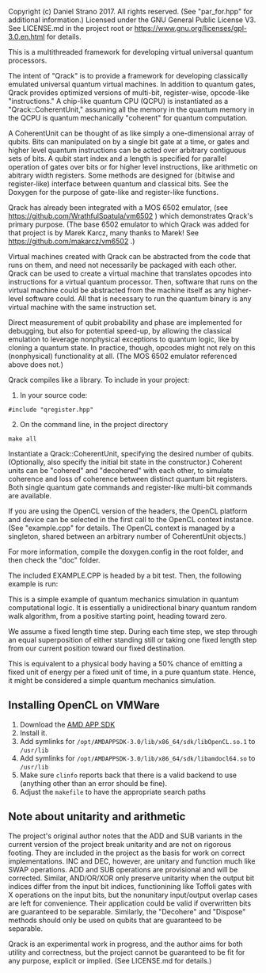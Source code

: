 Copyright (c) Daniel Strano 2017. All rights reserved. (See "par_for.hpp" for additional information.)
Licensed under the GNU General Public License V3.
See LICENSE.md in the project root or https://www.gnu.org/licenses/gpl-3.0.en.html for details.

This is a multithreaded framework for developing virtual universal quantum processors.

The intent of "Qrack" is to provide a framework for developing classically emulated universal quantum virtual machines. In addition to quantum gates, Qrack provides optimized versions of multi-bit, register-wise, opcode-like "instructions." A chip-like quantum CPU (QCPU) is instantiated as a "Qrack::CoherentUnit," assuming all the memory in the quantum memory in the QCPU is quantum mechanically "coherent" for quantum computation.

A CoherentUnit can be thought of as like simply a one-dimensional array of qubits. Bits can manipulated on by a single bit gate at a time, or gates and higher level quantum instructions can be acted over arbitrary contiguous sets of bits. A qubit start index and a length is specified for parallel operation of gates over bits or for higher level instructions, like arithmetic on abitrary width registers. Some methods are designed for (bitwise and register-like) interface between quantum and classical bits. See the Doxygen for the purpose of gate-like and register-like functions.

Qrack has already been integrated with a MOS 6502 emulator, (see https://github.com/WrathfulSpatula/vm6502 ) which demonstrates Qrack's primary purpose. (The base 6502 emulator to which Qrack was added for that project is by Marek Karcz, many thanks to Marek! See https://github.com/makarcz/vm6502 .)

Virtual machines created with Qrack can be abstracted from the code that runs on them, and need not necessarily be packaged with each other. Qrack can be used to create a virtual machine that translates opcodes into instructions for a virtual quantum processor. Then, software that runs on the virtual machine could be abstracted from the machine itself as any higher-level software could. All that is necessary to run the quantum binary is any virtual machine with the same instruction set.

Direct measurement of qubit probability and phase are implemented for debugging, but also for potential speed-up, by allowing the classical emulation to leverage nonphysical exceptions to quantum logic, like by cloning a quantum state. In practice, though, opcodes might not rely on this (nonphysical) functionality at all. (The MOS 6502 emulator referenced above does not.)

Qrack compiles like a library. To include in your project:

1. In your source code:
```
#include "qregister.hpp"
```

2. On the command line, in the project directory
```
make all
```

Instantiate a Qrack::CoherentUnit, specifying the desired number of qubits. (Optionally, also specify the initial bit state in the constructor.) Coherent units can be "cohered" and "decohered" with each other, to simulate coherence and loss of coherence between distinct quantum bit registers. Both single quantum gate commands and register-like multi-bit commands are available.

If you are using the OpenCL version of the headers, the OpenCL platform and device can be selected in the first call to the OpenCL context instance. (See "example.cpp" for details. The OpenCL context is managed by a singleton, shared between an arbitrary number of CoherentUnit objects.)

For more information, compile the doxygen.config in the root folder, and then check the "doc" folder.

The included EXAMPLE.CPP is headed by a bit test. Then, the following example is run:

This is a simple example of quantum mechanics simulation in quantum computational logic. It is essentially a unidirectional binary quantum random walk algorithm, from a positive starting point, heading toward zero.

We assume a fixed length time step. During each time step, we step through an equal superposition of either standing still or taking one fixed length step from our current position toward our fixed destination.

This is equivalent to a physical body having a 50% chance of emitting a fixed unit of energy per a fixed unit of time, in a pure quantum state. Hence, it might be considered a simple quantum mechanics simulation.

## Installing OpenCL on VMWare

1.  Download the [AMD APP SDK](https://developer.amd.com/amd-accelerated-parallel-processing-app-sdk/)
1.  Install it.
1.  Add symlinks for `/opt/AMDAPPSDK-3.0/lib/x86_64/sdk/libOpenCL.so.1` to `/usr/lib`
1.  Add symlinks for `/opt/AMDAPPSDK-3.0/lib/x86_64/sdk/libamdocl64.so` to `/usr/lib`
1.  Make sure `clinfo` reports back that there is a valid backend to use (anything other than an error should be fine).
1.  Adjust the `makefile` to have the appropriate search paths

## Note about unitarity and arithmetic

The project's original author notes that the ADD and SUB variants in the current version of the project break unitarity and are not on rigorous footing. They are included in the project as the basis for work on correct implementations. INC and DEC, however, are unitary and function much like SWAP operations. ADD and SUB operations are provisional and will be corrected. Similar, AND/OR/XOR only preserve unitarity when the output bit indices differ from the input bit indices, functionining like Toffoli gates with X operations on the input bits, but the nonunitary input/output overlap cases are left for convenience. Their application could be valid if overwritten bits are guaranteed to be separable. Similarly, the "Decohere" and "Dispose" methods should only be used on qubits that are guaranteed to be separable.

Qrack is an experimental work in progress, and the author aims for both utility and correctness, but the project cannot be guaranteed to be fit for any purpose, explicit or implied. (See LICENSE.md for details.)
